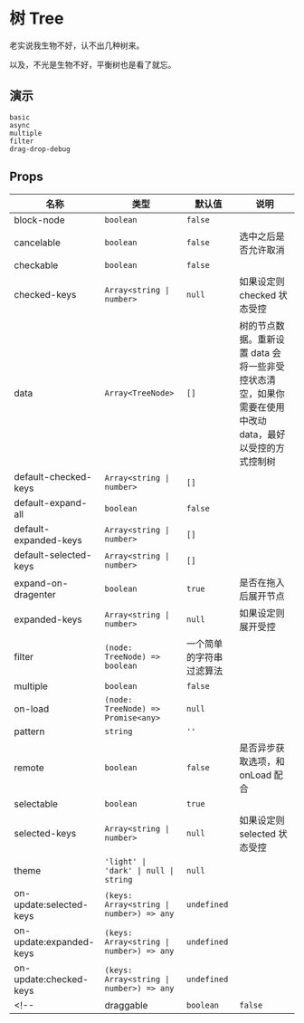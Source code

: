 # 树 Tree
老实说我生物不好，认不出几种树来。

以及，不光是生物不好，平衡树也是看了就忘。

## 演示
```demo
basic
async
multiple
filter
drag-drop-debug
```

## Props
|名称|类型|默认值|说明|
|-|-|-|-|
|block-node|`boolean`|`false`||
|cancelable|`boolean`|`false`|选中之后是否允许取消|
|checkable|`boolean`|`false`||
|checked-keys|`Array<string \| number>`|`null`|如果设定则 checked 状态受控|
|data|`Array<TreeNode>`|`[]`|树的节点数据。重新设置 data 会将一些非受控状态清空，如果你需要在使用中改动 data，最好以受控的方式控制树|
|default-checked-keys|`Array<string \| number>`|`[]`||
|default-expand-all|`boolean`|`false`||
|default-expanded-keys|`Array<string \| number>`|`[]`||
|default-selected-keys|`Array<string \| number>`|`[]`||
|expand-on-dragenter|`boolean`|`true`|是否在拖入后展开节点|
|expanded-keys|`Array<string \| number>`|`null`|如果设定则展开受控|
|filter|`(node: TreeNode) => boolean`|一个简单的字符串过滤算法||
|multiple|`boolean`|`false`||
|on-load|`(node: TreeNode) => Promise<any>`|`null`||
|pattern|`string`|`''`||
|remote|`boolean`|`false`|是否异步获取选项，和 onLoad 配合|
|selectable|`boolean`|`true`||
|selected-keys|`Array<string \| number>`|`null`|如果设定则 selected 状态受控|
|theme|`'light' \| 'dark' \| null \| string`|`null`||
|on-update:selected-keys|`(keys: Array<string \| number>) => any`|`undefined`||
|on-update:expanded-keys|`(keys: Array<string \| number>) => any`|`undefined`||
|on-update:checked-keys|`(keys: Array<string \| number>) => any`|`undefined`||
<!-- |draggable|`boolean`|`false`|| -->

<!-- |dragstart|`(data: { node: TreeNode, event: DragEvent })`||
|dragend|`(data: { node: TreeNode, event: DragEvent })`||
|dragenter|`(data: { node: TreeNode, event: DragEvent })`||
|dragleave|`(data: { node: TreeNode, event: DragEvent })`||
|drop|`(data: { node: TreeNode, dragNode: TreeNode, dropPosition: 'top' \| 'center' \| 'bottom', event: DragEvent })`|| -->
